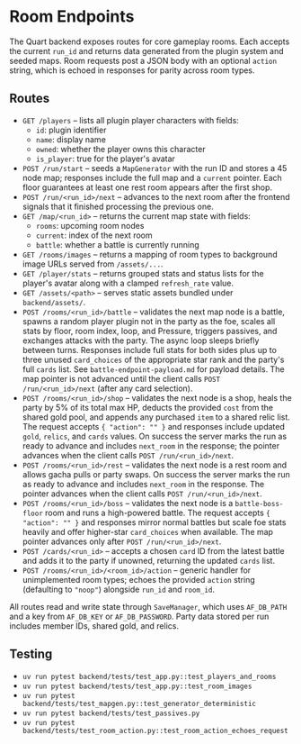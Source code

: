 # Room Endpoints

The Quart backend exposes routes for core gameplay rooms. Each accepts the
current `run_id` and returns data generated from the plugin system and seeded
maps. Room requests post a JSON body with an optional `action` string, which is
echoed in responses for parity across room types.

## Routes

- `GET /players` – lists all plugin player characters with fields:
  - `id`: plugin identifier
  - `name`: display name
  - `owned`: whether the player owns this character
  - `is_player`: true for the player's avatar
- `POST /run/start` – seeds a `MapGenerator` with the run ID and stores a 45
  node map; responses include the full map and a `current` pointer. Each floor
  guarantees at least one rest room appears after the first shop.
- `POST /run/<run_id>/next` – advances to the next room after the frontend
  signals that it finished processing the previous one.
- `GET /map/<run_id>` – returns the current map state with fields:
  - `rooms`: upcoming room nodes
  - `current`: index of the next room
  - `battle`: whether a battle is currently running
- `GET /rooms/images` – returns a mapping of room types to background image URLs
  served from `/assets/...`.
- `GET /player/stats` – returns grouped stats and status lists for the player's avatar along with a clamped `refresh_rate` value.
- `GET /assets/<path>` – serves static assets bundled under `backend/assets/`.
- `POST /rooms/<run_id>/battle` – validates the next map node is a battle,
  spawns a random player plugin not in the party as the foe, scales all stats by
  floor, room index, loop, and Pressure, triggers passives, and exchanges attacks
  with the party. The async loop sleeps briefly between turns. Responses include
  full stats for both sides plus up to three unused `card_choices` of the appropriate
  star rank and the party's full `cards` list. See `battle-endpoint-payload.md` for
  payload details. The map pointer is not advanced until the client calls
  `POST /run/<run_id>/next` (after any card selection).
- `POST /rooms/<run_id>/shop` – validates the next node is a shop, heals the
  party by 5% of its total max HP, deducts the provided `cost` from the shared
  gold pool, and appends any purchased `item` to a shared relic list. The request
  accepts `{ "action": "" }` and responses include updated `gold`, `relics`, and
  `cards` values. On success the server marks the run as ready to advance and
  includes `next_room` in the response; the pointer advances when the client
  calls `POST /run/<run_id>/next`.
- `POST /rooms/<run_id>/rest` – validates the next node is a rest room and allows
  gacha pulls or party swaps. On success the server marks the run as ready to
  advance and includes `next_room` in the response. The pointer advances when
  the client calls `POST /run/<run_id>/next`.
- `POST /rooms/<run_id>/boss` – validates the next node is a `battle-boss-floor`
  room and runs a high-powered battle. The request accepts `{ "action": "" }`
  and responses mirror normal battles but scale foe stats heavily and offer
  higher-star `card_choices` when available. The map pointer advances only after
  `POST /run/<run_id>/next`.
- `POST /cards/<run_id>` – accepts a chosen `card` ID from the latest battle and
  adds it to the party if unowned, returning the updated `cards` list.
- `POST /rooms/<run_id>/<room_id>/action` – generic handler for unimplemented room
  types; echoes the provided `action` string (defaulting to `"noop"`) alongside
  `run_id` and `room_id`.

All routes read and write state through `SaveManager`, which uses `AF_DB_PATH`
and a key from `AF_DB_KEY` or `AF_DB_PASSWORD`. Party data stored per run
includes member IDs, shared gold, and relics.

## Testing
- `uv run pytest backend/tests/test_app.py::test_players_and_rooms`
- `uv run pytest backend/tests/test_app.py::test_room_images`
- `uv run pytest backend/tests/test_mapgen.py::test_generator_deterministic`
- `uv run pytest backend/tests/test_passives.py`
- `uv run pytest backend/tests/test_room_action.py::test_room_action_echoes_request`
